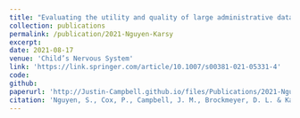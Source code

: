 ```yaml
---
title: "Evaluating the utility and quality of large administrative databases in pediatric spinal neurosurgery research"
collection: publications
permalink: /publication/2021-Nguyen-Karsy
excerpt:
date: 2021-08-17
venue: 'Child’s Nervous System'
link: 'https://link.springer.com/article/10.1007/s00381-021-05331-4'
code:
github:
paperurl: 'http://Justin-Campbell.github.io/files/Publications/2021-Nguyen-Karsy.pdf'
citation: 'Nguyen, S., Cox, P., Campbell, J. M., Brockmeyer, D. L. & Karsy, M. Evaluating the utility and quality of large administrative databases in pediatric spinal neurosurgery research. Child’s Nerv Syst 1–9 (2021) doi:10.1007/s00381-021-05331-4.'
---
```

